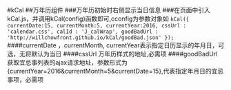 #kCal
##万年历组件
###万年历初始时右侧显示当日信息
###在页面中引入kCal.js，并调用kCal(config)函数即可,cconfig为参数对象如
`kCal({
		currentDate:15,
		currentMonth:5,
		currentYear:2016,
		cssUrl : 'calendar.css',
		calId : 'J_calWrap',
		goodBadUrl : 'http://willchowfront.github.io/kCal/goodBad.json'
});`
####currentDate ，currentMonth, currentYear表示指定日历显示的年月日，可选，无将默认为当日
####cssUrl 万年历样式的地址,必需项
####goodBadUrl 获取宜忌事列表的ajax请求地址，参数形式为{currentYear=2016&currentMonth=5&currentDate=15},代表指定年月日的宜忌事项，必需项